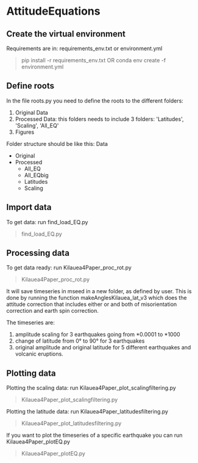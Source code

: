 # AttitudeEquations

## Create the virtual environment
Requirements are in: requirements_env.txt or environment.yml

> pip install -r requirements_env.txt
OR
> conda env create -f environment.yml

## Define roots
In the file roots.py you need to define the roots to the different folders:

1. Original Data
2. Processed Data: this folders needs to include 3 folders: 'Latitudes', 'Scaling', 'All_EQ'
3. Figures

Folder structure should be like this:
Data
- Original
- Processed
  - All_EQ
  - All_EQbig
  - Latitudes
  - Scaling  



## Import data
To get data: run find_load_EQ.py

> find_load_EQ.py


## Processing data
To get data ready: run Kilauea4Paper_proc_rot.py

> Kilauea4Paper_proc_rot.py

It will save timeseries in mseed in a new folder, as defined by user. This is done by running the function
makeAnglesKilauea_lat_v3 which does the attitude correction that includes either or and both of
misorientation correction and earth spin correction.

The timeseries are:
1. amplitude scaling for 3 earthquakes going from *0.0001 to *1000
2. change of latitude from 0° to 90° for 3 earthquakes
3. original amplitude and original latitude for 5 different earthquakes and volcanic eruptions.


## Plotting data
Plotting the scaling data: run Kilauea4Paper_plot_scalingfiltering.py

> Kilauea4Paper_plot_scalingfiltering.py
> 
Plotting the latitude data: run Kilauea4Paper_latitudesfiltering.py

> Kilauea4Paper_plot_latitudesfiltering.py

If you want to plot the timeseries of a specific earthquake you can run Kilauea4Paper_plotEQ.py

> Kilauea4Paper_plotEQ.py


